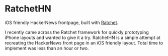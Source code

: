 RatchetHN
=========

iOS friendly HackerNews frontpage, built with [Ratchet](http://maker.github.com/ratchet/).

I recently came across the Ratchet framework for quickly prototyping iPhone layouts and wanted to give it a try. 
RatchetHN is a simple attempt at recreating the HackerNews front page in an iOS friendly layout. Total time to implement 
was less than an hour or two.